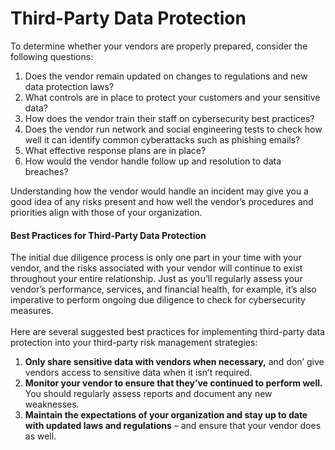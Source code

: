 # Third-Party Data Protection

To determine whether your vendors are properly prepared, consider the following questions:

1. Does the vendor remain updated on changes to regulations and new data protection laws?
2. What controls are in place to protect your customers and your sensitive data?
3. How does the vendor train their staff on cybersecurity best practices?
4. Does the vendor run network and social engineering tests to check how well it can identify common cyberattacks such as phishing emails?
5. What effective response plans are in place?
6. How would the vendor handle follow up and resolution to data breaches?

Understanding how the vendor would handle an incident may give you a good idea of any risks present and how well the vendor’s procedures and priorities align with those of your organization.



#### Best Practices for Third-Party Data Protection

The initial due diligence process is only one part in your time with your vendor, and the risks associated with your vendor will continue to exist throughout your entire relationship. Just as you’ll regularly assess your vendor’s performance, services, and financial health, for example, it’s also imperative to perform ongoing due diligence to check for cybersecurity measures.\
\
Here are several suggested best practices for implementing third-party data protection into your third-party risk management strategies:

1. **Only share sensitive data with vendors when necessary,** and don’ give vendors access to sensitive data when it isn’t required.
2. **Monitor your vendor to ensure that they’ve continued to perform well.** You should regularly assess reports and document any new weaknesses.
3. **Maintain the expectations of your organization and stay up to date with updated laws and regulations** – and ensure that your vendor does as well.
